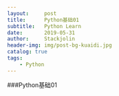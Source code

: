 ```yaml
---
layout:     post
title:      Python基础01
subtitle:   Python Learn
date:       2019-05-31
author:     Stackjolin
header-img: img/post-bg-kuaidi.jpg
catalog: true
tags:
    - Python
---
```


###Python基础01
